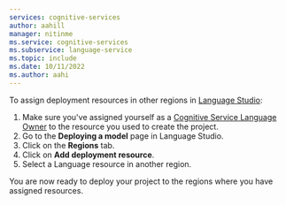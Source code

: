 ```yaml
---
services: cognitive-services
author: aahill
manager: nitinme
ms.service: cognitive-services
ms.subservice: language-service
ms.topic: include
ms.date: 10/11/2022
ms.author: aahi
---
```



To assign deployment resources in other regions in [Language Studio](https://aka.ms/LanguageStudio):
  1. Make sure you've assigned yourself as a [Cognitive Service Language Owner](https://aka.ms/rbac-language) to the resource you used to create the project.
  2. Go to the **Deploying a model** page in Language Studio.
  3. Click on the **Regions** tab.
  4. Click on **Add deployment resource**.
  5. Select a Language resource in another region.
  
You are now ready to deploy your project to the regions where you have assigned resources.

